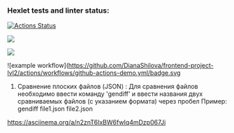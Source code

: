 ### Hexlet tests and linter status:
[![Actions Status](https://github.com/DianaShilova/frontend-project-lvl2/workflows/hexlet-check/badge.svg)](https://github.com/DianaShilova/frontend-project-lvl2/actions)

<a href="https://codeclimate.com/github/DianaShilova/frontend-project-lvl2/maintainability"><img src="https://api.codeclimate.com/v1/badges/f8cdd36173329c90c4e7/maintainability" /></a>

<a href="https://codeclimate.com/github/DianaShilova/frontend-project-lvl2/test_coverage"><img src="https://api.codeclimate.com/v1/badges/f8cdd36173329c90c4e7/test_coverage" /></a>

![example workflow](https://github.com/DianaShilova/frontend-project-lvl2/actions/workflows/github-actions-demo.yml/badge.svg


1. Сравнение плоских файлов (JSON) :
Для сравнения файлов необходимо ввести команду 'gendiff' и ввести названия двух сравниваемых файлов (с указанием формата) через пробел
Пример: gendiff file1.json file2.json

https://asciinema.org/a/n2znT6IxBW6fwIq4mDzp067Ji
